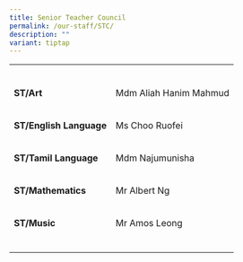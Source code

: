 ```yaml
---
title: Senior Teacher Council
permalink: /our-staff/STC/
description: ""
variant: tiptap
---
```

<table style="minWidth: 50px">
<colgroup>
<col>
<col>
</colgroup>
<tbody>
<tr>
<td rowspan="1" colspan="1">
<p></p>
</td>
<td rowspan="1" colspan="1">
<p></p>
</td>
</tr>
<tr>
<td rowspan="1" colspan="1">
<p><strong>ST/Art</strong>
</p>
</td>
<td rowspan="1" colspan="1">
<p>Mdm Aliah Hanim Mahmud</p>
</td>
</tr>
<tr>
<td rowspan="1" colspan="1">
<p><strong>ST/English Language</strong>
</p>
</td>
<td rowspan="1" colspan="1">
<p>Ms Choo Ruofei</p>
</td>
</tr>
<tr>
<td rowspan="1" colspan="1">
<p><strong>ST/Tamil Language</strong>
</p>
</td>
<td rowspan="1" colspan="1">
<p>Mdm Najumunisha</p>
</td>
</tr>
<tr>
<td rowspan="1" colspan="1">
<p><strong>ST/Mathematics</strong>
</p>
</td>
<td rowspan="1" colspan="1">
<p>Mr Albert Ng</p>
</td>
</tr>
<tr>
<td rowspan="1" colspan="1">
<p><strong>ST/Music</strong>
</p>
</td>
<td rowspan="1" colspan="1">
<p>Mr Amos Leong</p>
</td>
</tr>
<tr>
<td rowspan="1" colspan="1">
<p></p>
</td>
<td rowspan="1" colspan="1">
<p></p>
</td>
</tr>
</tbody>
</table>
<p></p>